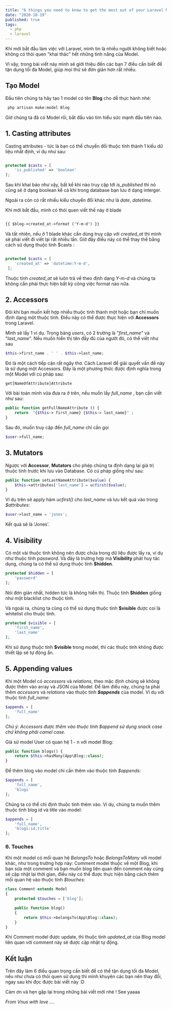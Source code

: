 ```yaml
---
title: "6 things you need to know to get the most out of your Laravel Model"
date: "2020-10-19"
published: true
tags:
  - php
  - laravel
---
```


Khi mới bắt đầu làm việc với Laravel, mình tin là nhiều người không biết hoặc không có thói quen "khai thác" hết những tính năng của Model.
 
Vì vậy, trong bài viết này mình sẽ giới thiệu đến các bạn 7 điều cần biết để tận dụng tối đa Model, giúp mọi thứ sẽ đơn giản hơn rất nhiều.


## Tạo Model

Đầu tiên chúng ta hãy tạo 1 model có tên **Blog** cho dễ thực hành nhé: 


```php
 php artisan make:model Blog 
```

Giờ chúng ta đã có Model rồi, bắt đầu vào tìm hiểu sức mạnh đầu tiên nào.

## 1. Casting attributes

Casting attributes - tức là bạn có thể chuyển đổi thuộc tính thành 1 kiểu dữ liệu nhất định, ví dụ như sau: 

```php

protected $casts = [  
    'is_published' => 'boolean'  
];

```

Sau khi khai báo như vậy, bất kể khi nào truy cập tới *is_published* thì nó cũng sẽ ở dạng boolean kể cả khi trong database bạn lưu ở dạng interger. 

Ngoài ra còn có rất nhiều kiểu chuyển đổi khác như là *date*, *datetime*.

Khi mới bắt đầu, mình có thói quen viết thế này ở blade  

```html

{{ $blog->created_at->format ('Y-m-d') }}

```

Và tất nhiên, nếu ở 1 blade khác cần dùng truy cập với *created_at* thì mình sẽ phải viết đi viết lại rất nhiều lần. Giờ đây điều này có thể thay thế bằng cách sử dụng thuộc tính $casts : 

```php

protected $casts = [
    'created_at' => 'datetime:Y-m-d', 
 ];

```

Thuộc tính *created_at* sẽ luôn trả về theo định dạng _Y-m-d_ và chúng ta không cần phải thực hiện bất kỳ công việc format nào nữa.

##  2. Accessors

Đôi khi bạn muốn kết hợp nhiều thuộc tính thành một hoặc bạn chỉ muốn định dạng một thuộc tính. Điều này có thể được thực hiện với **Accessors** trong Laravel.

Mình sẽ lấy 1 ví dụ. Trong bảng *users*, có 2 trường là "*first_name*" và "*last_name*".  Nếu muốn hiển thị tên đầy đủ của người đó, có thể viết như sau 

```php
$this->first_name . ' ' . $this->last_name;
```
Đó là một cách tiếp cận rất ngây thơ. Cách Laravel để giải quyết vấn đề này là sử dụng một Accessors. Đây là một phương thức được định nghĩa trong một Model với cú pháp sau:
```
get[NameOfAttribute]Attribute
```
Với bài toán mình vừa đưa ra ở trên, nếu muốn lấy *full_name* , bạn cần viết như sau:

```php
public function getFullNameAttribute () {  
    return  "{$this-> first_name} {$this-> last_name}" ;  
}
```
Sau đó, muốn truy cập đến *full_name* chỉ cần gọi 

```php
$user->full_name;
```

## 3.  Mutators

Ngược với  **Accessor**,  **Mutators**  cho phép chúng ta định dạng lại giá trị thuộc tính trước khi lưu vào Database. Có cú pháp giống như sau:

```php
public function setLastNameAttribute($value) {
    $this->attributes['last_name'] = ucfirst($value);
}

```

Ví dụ trên sẽ apply hàm  _ucfirst()_  cho  _last_name_  và lưu kết quả vào trong  _$attributes_:

```php
$user->last_name = 'jones';
```

Kết quả sẽ là 'Jones'.

## 4. Visibility
Có một vài thuộc tính không nên được chứa trong dữ liệu được lấy ra, ví dụ như thuộc tính _password_. Và đây là trường hợp mà **Visibility** phát huy tác dụng, chúng ta có thể sử dụng thuộc tính **$hidden**.

```php
protected $hidden = [
    'password' 
];
```

Nói đơn giản nhất, hidden tức là không hiển thị. Thuộc tính **$hidden** giống như một blacklist cho thuộc tính. 

Và ngoài ra, chúng ta cũng có thể sử dụng thuộc tính **$visible** được coi là whitelist cho thuộc tính.

```php
protected $visible = [
    'first_name',
    'last_name'
];

```

Khi sử dụng thuộc tính  **$visible**  trong model, thì các thuộc tính không được thiết lập sẽ tự động ẩn.

## 5. Appending values

Khi một Model có  _accessors_  và  _relations_, theo mặc định chúng sẽ không được thêm vào array và JSON của Model. Để làm điều này, chúng ta phải thêm  _accessors_  và  _relations_  vào thuộc tính  _**$appends**_  của model. Ví dụ với thuộc tính  _full_name_:

```php
$appends = [
    'full_name'
];

```

_Chú ý: Accessors được thêm vào thuộc tính $append sử dụng snack case chứ không phải camel case._

Giả sử model User có quan hệ 1 - n với model Blog:

```php
public function blogs() {
    return $this->hasMany(App\Blog::class);
}

```

Để thêm blog vào model chỉ cần thêm vào thuộc tính  _$appends_:

```php
$appends = [
    'full_name',
    'blogs'
];

```

Chúng ta có thể chỉ định thuộc tính thêm vào. Ví dụ, chúng ta muốn thêm thuộc tính blog id và title vào model:

```php
$appends = [
    'full_name',
    'blogs:id,title'
];

```

### 6. Touches

Khi một model có mối quan hệ  _BelongsTo_  hoặc  _BelongsToMany_  với model khác, như trong trường hợp này: Comment model thuộc về một Blog, khi bạn sửa một comment và bạn muốn blog liên quan đến comment này cũng sẽ cập nhật lại thời gian, điều này có thể được thực hiện bằng cách thêm mối quan hệ vào thuộc tính  _$touches_:

```php
class Comment extends Model
{
    protected $touches = ['blog'];

    public function blog()
    {
        return $this->belongsTo(App\Blog::class);
    }
}

```

Khi Comment model được update, thì thuộc tính  _updated_at_  của Blog model liên quan với comment này sẽ được cập nhật tự động.

## Kết luận

Trên đây làm 6 điều quan trọng cần biết để có thể tận dụng tối đa Model, nếu như chưa có thói quen sử dụng thì mình khuyên các bạn nên thay đổi, ngay sau khi đọc được bài viết này :D 

Cảm ơn và hẹn gặp lại trong những bài viết mới nhé ! See yaaaa

 *From Vnus with love ....*


